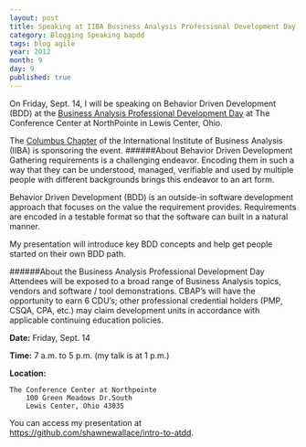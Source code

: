 ```yaml
---
layout: post
title: Speaking at IIBA Business Analysis Professional Development Day
category: Blogging Speaking bapdd
tags: blog agile
year: 2012
month: 9
day: 9
published: true
---
```


On Friday, Sept. 14, I will be speaking on Behavior Driven Development (BDD) at the [Business Analysis Professional Development Day]("http://2012iibacolumbuspdd-eac2.eventbrite.com/") at The Conference Center at NorthPointe in Lewis Center, Ohio.

The [Columbus Chapter]("http://columbusoh.iiba.org/") of the International Institute of Business Analysis (IIBA) is sponsoring the event.
######About Behavior Driven Development
Gathering requirements is a challenging endeavor. Encoding them in such a way that they can be understood, managed, verifiable and used by multiple people with different backgrounds brings this endeavor to an art form.

Behavior Driven Development (BDD) is an outside-in software development approach that focuses on the value the requirement provides. Requirements are encoded in a testable format so that the software can built in a natural manner.

My presentation will introduce key BDD concepts and help get people started on their own BDD path.

######About the Business Analysis Professional Development Day
Attendees will be exposed to a broad range of Business Analysis topics, vendors and software / tool demonstrations. CBAP’s will have the opportunity to earn 6 CDU’s; other professional credential holders (PMP, CSQA, CPA, etc.) may claim development units in accordance with applicable continuing education policies.

**Date:** Friday, Sept. 14

**Time:** 7 a.m. to 5 p.m. (my talk is at 1 p.m.)

**Location:**
	
	The Conference Center at Northpointe
	 	100 Green Meadows Dr.South
	 	Lewis Center, Ohio 43035

You can access my presentation at <https://github.com/shawnewallace/intro-to-atdd>.